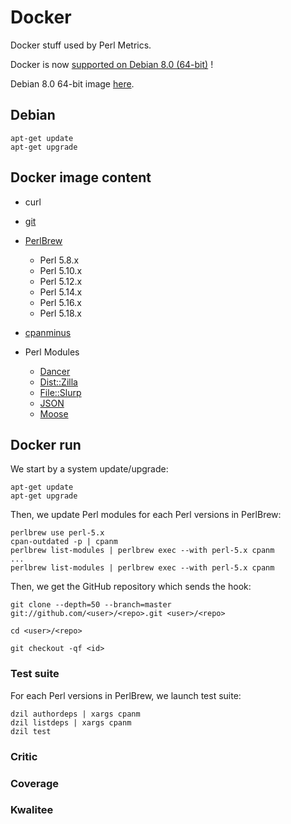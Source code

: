 Docker
======

Docker stuff used by Perl Metrics.

Docker is now [supported on Debian 8.0 (64-bit)](https://docs.docker.com/installation/debian/) ! 

Debian 8.0 64-bit image [here](http://cdimage.debian.org/cdimage/jessie_di_alpha_1/amd64/iso-cd/debian-jessie-DI-a1-amd64-netinst.iso).

## Debian

```
apt-get update
apt-get upgrade
```

## Docker image content

  * curl
  * [git](http://git-scm.com)
  
  * [PerlBrew](http://perlbrew.pl)
    * Perl 5.8.x
    * Perl 5.10.x
    * Perl 5.12.x
    * Perl 5.14.x
    * Perl 5.16.x
    * Perl 5.18.x

  * [cpanminus](https://metacpan.org/pod/App::cpanminus)
  
  * Perl Modules
    * [Dancer](perldancer.org)
    * [Dist::Zilla](https://metacpan.org/pod/Dist::Zilla)
    * [File::Slurp](https://metacpan.org/pod/File::Slurp)
    * [JSON](https://metacpan.org/pod/JSON)
    * [Moose](https://metacpan.org/pod/Moose)


## Docker run

We start by a system update/upgrade:
```
apt-get update
apt-get upgrade
```

Then, we update Perl modules for each Perl versions in PerlBrew:
```
perlbrew use perl-5.x
cpan-outdated -p | cpanm
perlbrew list-modules | perlbrew exec --with perl-5.x cpanm
...
perlbrew list-modules | perlbrew exec --with perl-5.x cpanm

```

Then, we get the GitHub repository which sends the hook:
```
git clone --depth=50 --branch=master git://github.com/<user>/<repo>.git <user>/<repo>

cd <user>/<repo>

git checkout -qf <id>
```

### Test suite

For each Perl versions in PerlBrew, we launch test suite:
```
dzil authordeps | xargs cpanm
dzil listdeps | xargs cpanm
dzil test
```

### Critic

### Coverage

### Kwalitee

